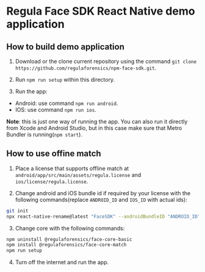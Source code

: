 # Regula Face SDK React Native demo application

## How to build demo application
1. Download or the clone current repository using the command `git clone https://github.com/regulaforensics/npm-face-sdk.git`.

2. Run `npm run setup` within this directory.

3. Run the app: 
  * Android: use command `npm run android`.
  * IOS: use command `npm run ios`.

**Note**: this is just one way of running the app. You can also run it directly from Xcode and Android Studio, but in this case make sure that Metro Bundler is running(`npm start`).


## How to use offine match
1. Place a license that supports offline match at `android/app/src/main/assets/regula.license` and `ios/license/regula.license`.

2. Change android and iOS bundle id if required by your license with the following commands(replace `ANDROID_ID` and `IOS_ID` with actual ids):
```bash
git init
npx react-native-rename@latest "FaceSDK" --androidBundleID "ANDROID_ID" --iosBundleID "IOS_ID" --skipGitStatusCheck
```

3. Change core with the following commands:
```bash
npm uninstall @regulaforensics/face-core-basic
npm install @regulaforensics/face-core-match
npm run setup
```

4. Turn off the internet and run the app.

